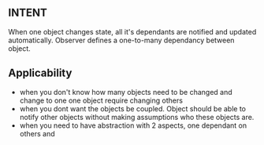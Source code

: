 ## INTENT

When one object changes state, all it's dependants are notified and updated automatically. Observer defines a one-to-many dependancy between object.

## Applicability
 - when you don't know how many objects need to be changed and change to one one object require changing others
 - when you dont want the objects be coupled. Object should be able to notify other objects without making assumptions who these objects are.
 - when you need to have abstraction with 2 aspects, one dependant on others and 